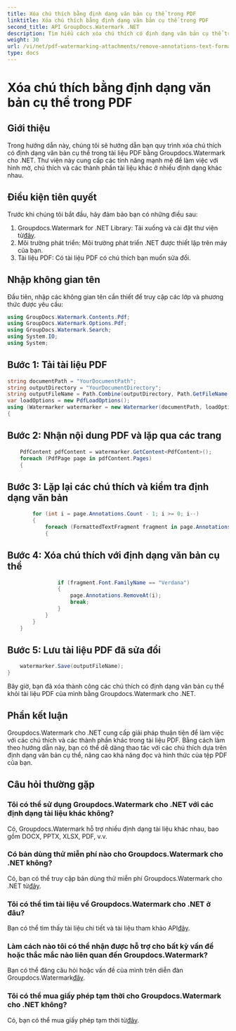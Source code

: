 ```yaml
---
title: Xóa chú thích bằng định dạng văn bản cụ thể trong PDF
linktitle: Xóa chú thích bằng định dạng văn bản cụ thể trong PDF
second_title: API GroupDocs.Watermark .NET
description: Tìm hiểu cách xóa chú thích có định dạng văn bản cụ thể trong tài liệu PDF bằng Groupdocs cho .NET.
weight: 30
url: /vi/net/pdf-watermarking-attachments/remove-annotations-text-formatting-pdf/
type: docs
---
```

# Xóa chú thích bằng định dạng văn bản cụ thể trong PDF

## Giới thiệu
Trong hướng dẫn này, chúng tôi sẽ hướng dẫn bạn quy trình xóa chú thích có định dạng văn bản cụ thể trong tài liệu PDF bằng Groupdocs.Watermark cho .NET. Thư viện này cung cấp các tính năng mạnh mẽ để làm việc với hình mờ, chú thích và các thành phần tài liệu khác ở nhiều định dạng khác nhau.
## Điều kiện tiên quyết
Trước khi chúng tôi bắt đầu, hãy đảm bảo bạn có những điều sau:
1.  Groupdocs.Watermark for .NET Library: Tải xuống và cài đặt thư viện từ[đây](https://releases.groupdocs.com/Watermark/net/).
2. Môi trường phát triển: Môi trường phát triển .NET được thiết lập trên máy của bạn.
3. Tài liệu PDF: Có tài liệu PDF có chú thích bạn muốn sửa đổi.

## Nhập không gian tên
Đầu tiên, nhập các không gian tên cần thiết để truy cập các lớp và phương thức được yêu cầu:
```csharp
using GroupDocs.Watermark.Contents.Pdf;
using GroupDocs.Watermark.Options.Pdf;
using GroupDocs.Watermark.Search;
using System.IO;
using System;
```
## Bước 1: Tải tài liệu PDF
```csharp
string documentPath = "YourDocumentPath";
string outputDirectory = "YourDocumentDirectory";
string outputFileName = Path.Combine(outputDirectory, Path.GetFileName(documentPath));
var loadOptions = new PdfLoadOptions();
using (Watermarker watermarker = new Watermarker(documentPath, loadOptions))
{
```
## Bước 2: Nhận nội dung PDF và lặp qua các trang
```csharp
    PdfContent pdfContent = watermarker.GetContent<PdfContent>();
    foreach (PdfPage page in pdfContent.Pages)
    {
```
## Bước 3: Lặp lại các chú thích và kiểm tra định dạng văn bản
```csharp
        for (int i = page.Annotations.Count - 1; i >= 0; i--)
        {
            foreach (FormattedTextFragment fragment in page.Annotations[i].FormattedTextFragments)
            {
```
## Bước 4: Xóa chú thích với định dạng văn bản cụ thể
```csharp
                if (fragment.Font.FamilyName == "Verdana")
                {
                    page.Annotations.RemoveAt(i);
                    break;
                }
            }
        }
    }
```
## Bước 5: Lưu tài liệu PDF đã sửa đổi
```csharp
    watermarker.Save(outputFileName);
}
```
Bây giờ, bạn đã xóa thành công các chú thích có định dạng văn bản cụ thể khỏi tài liệu PDF của mình bằng Groupdocs.Watermark cho .NET.

## Phần kết luận
Groupdocs.Watermark cho .NET cung cấp giải pháp thuận tiện để làm việc với các chú thích và các thành phần khác trong tài liệu PDF. Bằng cách làm theo hướng dẫn này, bạn có thể dễ dàng thao tác với các chú thích dựa trên định dạng văn bản cụ thể, nâng cao khả năng đọc và hình thức của tệp PDF của bạn.
## Câu hỏi thường gặp
### Tôi có thể sử dụng Groupdocs.Watermark cho .NET với các định dạng tài liệu khác không?
Có, Groupdocs.Watermark hỗ trợ nhiều định dạng tài liệu khác nhau, bao gồm DOCX, PPTX, XLSX, PDF, v.v.
### Có bản dùng thử miễn phí nào cho Groupdocs.Watermark cho .NET không?
 Có, bạn có thể truy cập bản dùng thử miễn phí Groupdocs.Watermark cho .NET từ[đây](https://releases.groupdocs.com/).
### Tôi có thể tìm tài liệu về Groupdocs.Watermark cho .NET ở đâu?
 Bạn có thể tìm thấy tài liệu chi tiết và tài liệu tham khảo API[đây](https://tutorials.groupdocs.com/Watermark/net/).
### Làm cách nào tôi có thể nhận được hỗ trợ cho bất kỳ vấn đề hoặc thắc mắc nào liên quan đến Groupdocs.Watermark?
 Bạn có thể đăng câu hỏi hoặc vấn đề của mình trên diễn đàn Groupdocs.Watermark[đây](https://forum.groupdocs.com/c/watermark/19).
### Tôi có thể mua giấy phép tạm thời cho Groupdocs.Watermark cho .NET không?
 Có, bạn có thể mua giấy phép tạm thời từ[đây](https://purchase.groupdocs.com/temporary-license/).